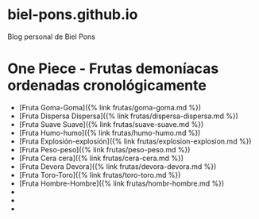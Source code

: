 # biel-pons.github.io
Blog personal de Biel Pons

# One Piece - Frutas demoníacas ordenadas cronológicamente
* [Fruta Goma-Goma]({% link frutas/goma-goma.md %})
* [Fruta Dispersa Dispersa]({% link frutas/dispersa-dispersa.md %})
* [Fruta Suave Suave]({% link frutas/suave-suave.md %})
* [Fruta Humo-humo]({% link frutas/humo-humo.md %})
* [Fruta Explosión-explosión]({% link frutas/explosion-explosion.md %})
* [Fruta Peso-peso]({% link frutas/peso-peso.md %})
* [Fruta Cera cera]({% link frutas/cera-cera.md %})
* [Fruta Devora Devora]({% link frutas/devora-devora.md %})
* [Fruta Toro-Toro]({% link frutas/toro-toro.md %})
* [Fruta Hombre-Hombre]({% link frutas/hombr-hombre.md %})
* 
* 
* 
